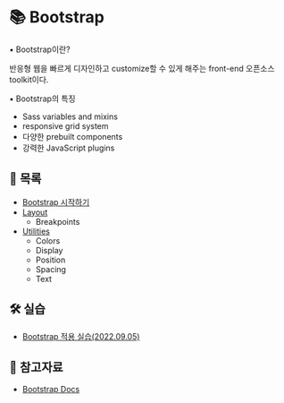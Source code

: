 # 📚 Bootstrap

▪ Bootstrap이란?

반응형 웹을 빠르게 디자인하고 customize할 수 있게 해주는 front-end 오픈소스 toolkit이다. 

▪ Bootstrap의 특징

- Sass variables and mixins
- responsive grid system
- 다양한 prebuilt components
- 강력한 JavaScript plugins
  


## 📃 목록

- [Bootstrap 시작하기](https://github.com/hyejinny97/TIL/blob/master/Web_Front_end/library/Bootstrap/base.md)
- [Layout](https://github.com/hyejinny97/TIL/blob/master/Web_Front_end/library/Bootstrap/layout.md)
  - Breakpoints
- [Utilities](https://github.com/hyejinny97/TIL/blob/master/Web_Front_end/library/Bootstrap/Utilities.md)
  - Colors
  - Display
  - Position
  - Spacing
  - Text



## 🛠 실습
- [Bootstrap 적용 실습(2022.09.05)](https://github.com/hyejinny97/TIL/blob/master/Web_Front_end/library/Bootstrap/practice/practice_01)



## 🔎 참고자료
- [Bootstrap Docs](https://getbootstrap.com/docs/5.2/getting-started/introduction/)